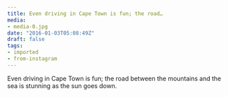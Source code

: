 ```yaml
---
title: Even driving in Cape Town is fun; the road…
media:
- media-0.jpg
date: "2016-01-03T05:08:49Z"
draft: false
tags:
- imported
- from-instagram
---
```

Even driving in Cape Town is fun; the road between the mountains and the sea is stunning as the sun goes down.
